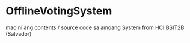 # OfflineVotingSystem
mao ni ang contents / source code sa amoang System from HCI BSIT2B (Salvador) 

